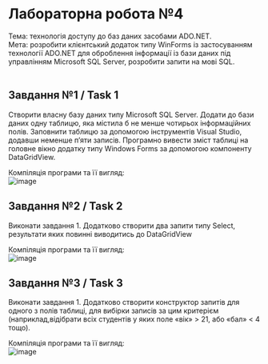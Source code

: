 # Лабораторна робота №4 <br/>
Тема: технологія доступу до баз даних засобами ADO.NET.<br/>
Мета: розробити клієнтський додаток типу WinForms із застосуванням технології ADO.NET для оброблення інформації із бази даних під управлінням Microsoft SQL Server, розробити запити на мові SQL.<br/>
<br/>
## Завдання №1 / Task 1
Створити власну базу даних типу Microsoft SQL Server. Додати до бази даних одну таблицю, яка містила б не менше чотирьох інформаційних полів. Заповнити таблицю за допомогою інструментів Visual Studio, додавши неменше п’яти записів. Програмно вивести зміст таблиці на головне вікно додатку типу Windows Forms за допомогою компоненту DataGridView. <br/>

Компіляція програми та її вигляд:<br/>
![image](https://github.com/user-attachments/assets/fc669141-3e38-4fda-9a47-730e63da927f)

## Завдання №2 / Task 2
Виконати завдання 1. Додатково створити два запити типу Select, результати яких повинні виводитись до DataGridView <br/>

Компіляція програми та її вигляд:<br/>
![image](https://github.com/user-attachments/assets/646b8a79-9b34-4eb3-87ed-f3a065b41352)

## Завдання №3 / Task 3
Виконати завдання 1. Додатково створити конструктор запитів для одного з полів таблиці, для вибірки записів за цим критерієм (наприклад,відібрати всіх студентів у яких поле «вік» > 21, або «бал» < 4 тощо).<br/>

Компіляція програми та її вигляд:<br/>
![image](https://github.com/user-attachments/assets/0b2ae575-0488-4ce2-9bcb-9656c04fd38e)
